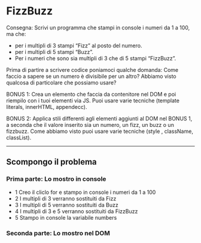 # FizzBuzz

Consegna:
Scrivi un programma che stampi in console i numeri da 1 a 100, ma che:
- per i multipli di 3 stampi “Fizz” al posto del numero.
- per i multipli di 5 stampi “Buzz”.
- Per i numeri che sono sia multipli di 3 che di 5 stampi “FizzBuzz”.

Prima di partire a scrivere codice poniamoci qualche domanda:
Come faccio a sapere se un numero è divisibile per un altro?
Abbiamo visto qualcosa di particolare che possiamo usare?

BONUS 1:
Crea un elemento che faccia da contenitore nel DOM e poi riempilo con i tuoi elementi via JS.
Puoi usare varie tecniche  (template literals, innerHTML, appendecc).

BONUS 2:
Applica stili differenti agli elementi aggiunti al DOM nel BONUS 1, a seconda che il valore inserito sia un numero, un fizz, un buzz o un fizzbuzz.
Come abbiamo visto puoi  usare varie tecniche (style , className, classList).
<hr>

## Scompongo il problema
### Prima parte: Lo mostro in console
- 1 Creo il cliclo for e stampo in console i numeri da 1 a 100
- 2 I multipli di 3 verranno sostituiti da Fizz
- 3 I multipli di 5 verranno sostituiti da Buzz
- 4 I multipli di 3 e 5 verranno sostituiti da FizzBuzz
- 5 Stampo in console la variabile numbers

### Seconda parte: Lo mostro nel DOM

